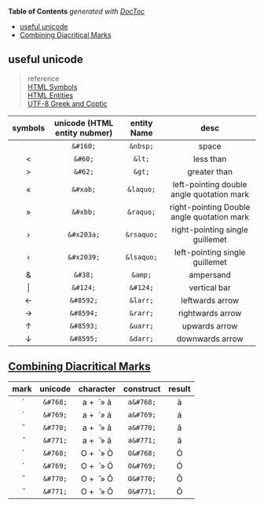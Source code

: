 <!-- START doctoc generated TOC please keep comment here to allow auto update -->
<!-- DON'T EDIT THIS SECTION, INSTEAD RE-RUN doctoc TO UPDATE -->
**Table of Contents**  *generated with [DocToc](https://github.com/thlorenz/doctoc)*

- [useful unicode](#useful-unicode)
- [Combining Diacritical Marks](#combining-diacritical-marks)

<!-- END doctoc generated TOC please keep comment here to allow auto update -->


## useful unicode

> reference <br>
> [HTML Symbols](https://www.w3schools.com/html/html_symbols.asp) <br>
> [HTML Entities](https://www.w3schools.com/html/html_entities.asp) <br>
> [UTF-8 Greek and Coptic](https://www.w3schools.com/charsets/ref_utf_greek.asp) <br>

  | symbols   | unicode (HTML entity nubmer)   | entity Name   | desc                                       |
  | :-------: | :----------------------------: | :-----------: | :------------:                             |
  | &#160;    | `&#160;`                       | `&nbsp;`      | space                                      |
  | &#60;     | `&#60;`                        | `&lt;`        | less than                                  |
  | &#62;     | `&#62;`                        | `&gt;`        | greater than                               |
  | «         | `&#xab;`                       | `&laquo;`     | left-pointing double angle quotation mark  |
  | »         | `&#xbb;`                       | `&raquo;`     | right-pointing Double angle quotation mark |
  | ›         | `&#x203a;`                     | `&rsaquo;`    | right-pointing single guillemet            |
  | ‹         | `&#x2039;`                     | `&lsaquo;`    | left-pointing single guillemet             |
  | &#38;     | `&#38;`                        | `&amp;`       | ampersand                                  |
  | &#124;    | `&#124;`                       | `&#124;`      | vertical bar                               |
  | ←         | `&#8592;`                      | `&larr;`      | leftwards arrow                            |
  | →         | `&#8594;`                      | `&rarr;`      | rightwards arrow                           |
  | ↑         | `&#8593;`                      | `&uarr;`      | upwards arrow                              |
  | ↓         | `&#8595;`                      | `&darr;`      | downwards arrow                            |


## [Combining Diacritical Marks](https://www.w3schools.com/html/html_entities.asp)

| mark    | unicode     | character          | construct  | result  |
| :-----: | :---------: | :--------:        | :--------: | :-:     |
| &#768;  | `&#768;`    | a +&nbsp;  ̀   &#xbb; à | `a&#768;`  | a&#768; |
| &#769;  | `&#769;`    | a +&nbsp;  ́   &#xbb; á | `a&#769;`  | a&#769; |
| &#770;  | `&#770;`    | a +&nbsp;  ̂   &#xbb; â | `a&#770;`  | a&#770; |
| &#771;  | `&#771;`    | a +&nbsp;  ̃   &#xbb; ã | `a&#771;`  | a&#771; |
| &#768;  | `&#768;`    | O +&nbsp;  ̀   &#xbb; Ò | `O&#768;`  | O&#768; |
| &#769;  | `&#769;`    | O +&nbsp;  ́   &#xbb; Ó | `O&#769;`  | O&#769; |
| &#770;  | `&#770;`    | O +&nbsp;  ̂   &#xbb; Ô | `O&#770;`  | O&#770; |
| &#771;  | `&#771;`    | O +&nbsp;  ̃   &#xbb; Õ | `O&#771;`  | O&#771; |
